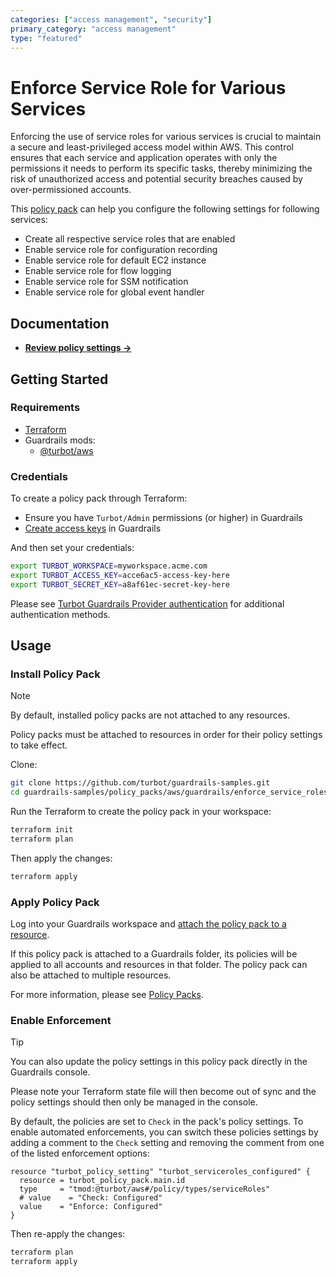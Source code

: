 ```yaml
---
categories: ["access management", "security"]
primary_category: "access management"
type: "featured"
---
```


# Enforce Service Role for Various Services

Enforcing the use of service roles for various services is crucial to maintain a secure and least-privileged access model within AWS. This control ensures that each service and application operates with only the permissions it needs to perform its specific tasks, thereby minimizing the risk of unauthorized access and potential security breaches caused by over-permissioned accounts.

This [policy pack](https://turbot.com/guardrails/docs/concepts/resources/smart-folders) can help you configure the following settings for following services:

- Create all respective service roles that are enabled
- Enable service role for configuration recording
- Enable service role for default EC2 instance
- Enable service role for flow logging
- Enable service role for SSM notification
- Enable service role for global event handler

## Documentation

- **[Review policy settings →](https://hub-guardrails-turbot-com-git-development-turbot.vercel.app/policy-packs/enforce_service_roles_for_various_services/settings)**

## Getting Started

### Requirements

- [Terraform](https://developer.hashicorp.com/terraform/tutorials/aws-get-started/install-cli)
- Guardrails mods:
  - [@turbot/aws](https://hub-guardrails-turbot-com-git-development-turbot.vercel.app/aws/mods/aws)

### Credentials

To create a policy pack through Terraform:

- Ensure you have `Turbot/Admin` permissions (or higher) in Guardrails
- [Create access keys](https://turbot.com/guardrails/docs/guides/iam/access-keys#generate-a-new-guardrails-api-access-key) in Guardrails

And then set your credentials:

```sh
export TURBOT_WORKSPACE=myworkspace.acme.com
export TURBOT_ACCESS_KEY=acce6ac5-access-key-here
export TURBOT_SECRET_KEY=a8af61ec-secret-key-here
```

Please see [Turbot Guardrails Provider authentication](https://registry.terraform.io/providers/turbot/turbot/latest/docs#authentication) for additional authentication methods.

## Usage

### Install Policy Pack

> [!NOTE]
> By default, installed policy packs are not attached to any resources.
>
> Policy packs must be attached to resources in order for their policy settings to take effect.

Clone:

```sh
git clone https://github.com/turbot/guardrails-samples.git
cd guardrails-samples/policy_packs/aws/guardrails/enforce_service_roles_for_various_services
```

Run the Terraform to create the policy pack in your workspace:

```sh
terraform init
terraform plan
```

Then apply the changes:

```sh
terraform apply
```

### Apply Policy Pack

Log into your Guardrails workspace and [attach the policy pack to a resource](https://turbot.com/guardrails/docs/guides/working-with-folders/smart#attach-a-smart-folder-to-a-resource).

If this policy pack is attached to a Guardrails folder, its policies will be applied to all accounts and resources in that folder. The policy pack can also be attached to multiple resources.

For more information, please see [Policy Packs](https://turbot.com/guardrails/docs/concepts/resources/smart-folders).

### Enable Enforcement

> [!TIP]
> You can also update the policy settings in this policy pack directly in the Guardrails console.
>
> Please note your Terraform state file will then become out of sync and the policy settings should then only be managed in the console.

By default, the policies are set to `Check` in the pack's policy settings. To enable automated enforcements, you can switch these policies settings by adding a comment to the `Check` setting and removing the comment from one of the listed enforcement options:

```hcl
resource "turbot_policy_setting" "turbot_serviceroles_configured" {
  resource = turbot_policy_pack.main.id
  type     = "tmod:@turbot/aws#/policy/types/serviceRoles"
  # value    = "Check: Configured"
  value    = "Enforce: Configured"
}
```

Then re-apply the changes:

```sh
terraform plan
terraform apply
```
